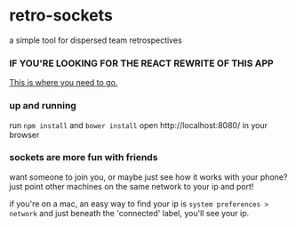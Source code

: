 # retro-sockets
a simple tool for dispersed team retrospectives

### IF YOU'RE LOOKING FOR THE REACT REWRITE OF THIS APP
[This is where you need to go.](https://github.com/alanbsmith/react-retro-sockets)

### up and running
run `npm install` and `bower install`
open http://localhost:8080/ in your browser

### sockets are more fun with friends
want someone to join you, or maybe just see how it works with your phone?
just point other machines on the same network to your ip and port!

if you're on a mac, an easy way to find your ip is `system preferences > network` and just beneath the 'connected' label, you'll see your ip.


